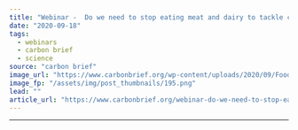 ```yaml
---
title: "Webinar -  Do we need to stop eating meat and dairy to tackle climate change?"
date: "2020-09-18"
tags: 
  - webinars
  - carbon brief
  - science
source: "carbon brief"
image_url: "https://www.carbonbrief.org/wp-content/uploads/2020/09/Food-webinar-583x372.png"
image_fp: "/assets/img/post_thumbnails/195.png"
lead: ""
article_url: "https://www.carbonbrief.org/webinar-do-we-need-to-stop-eating-meat-and-dairy-to-tackle-climate-change"
---
```


---
